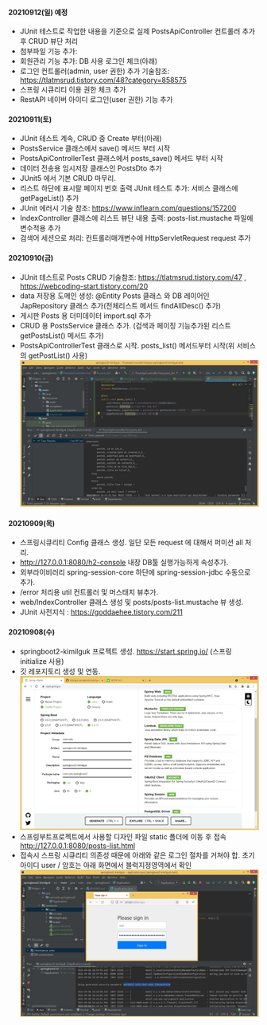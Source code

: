 #### 20210912(일) 예정
- JUnit 테스트로 작업한 내용을 기준으로 실제 PostsApiController 컨트롤러 추가 후 CRUD 뷰단 처리 
- 첨부파일 기능 추가: 
- 회원관리 기능 추가: DB 사용 로그인 체크(아래)
- 로그인 컨트롤러(admin, user 권한) 추가 기술참조: https://tlatmsrud.tistory.com/48?category=858575
- 스프링 시큐리티 이용 권한 체크 추가
- RestAPI 네이버 아이디 로그인(user 권한) 기능 추가

#### 20210911(토)
- JUnit 테스트 계속, CRUD 중 Create 부터(아래)
- PostsService 클래스에서 save() 메서드 부터 시작
- PostsApiControllerTest 클래스에서 posts_save() 메서드 부터 시작
- 데이터 전송용 임시저장 클래스인 PostsDto 추가
- JUnit5 에서 기본 CRUD 마무리.
- 리스트 하단에 표시랄 페이지 번호 출력 JUnit 테스트 추가: 서비스 클래스에 getPageList() 추가
- JUnit 에러시 기술 참조: https://www.inflearn.com/questions/157200
- IndexController 클래스에 리스트 뷰단 내용 출력: posts-list.mustache 파일에 변수적용 추가
- 검색어 세션으로 처리: 컨트롤러매개변수에 HttpServletRequest request 추가

#### 20210910(금)
- JUnit 테스트로 Posts CRUD 기술참조: https://tlatmsrud.tistory.com/47 , https://webcoding-start.tistory.com/20
- data 저장용 도메인 생성: @Entity Posts 클래스 와 DB 레이어인 JapRepository 클래스 추가(전체리스트 메서드 findAllDesc() 추가)
- 게시판 Posts 용 더미데이터 import.sql 추가
- CRUD 용 PostsService 클래스 추가. (검색과 페이징 기능추가된 리스트 getPostsList() 메서드 추가)
- PostsApiControllerTest 클래스로 시작. posts_list() 메서드부터 시작(위 서비스의 getPostList() 사용)
  ![ex_screenshot](./README/springboot2-02.jpg)

#### 20210909(목)
- 스프링시큐리티 Config 클래스 생성. 일단 모든 request 에 대해서 퍼미션 all 처리.
- http://127.0.0.1:8080/h2-console 내장 DB툴 실행가능하게 속성추가.
- 외부라이비러리 spring-session-core 하단에 spring-session-jdbc 수동으로 추가.
- /error 처리용 util 컨트롤러 및 머스태치 뷰추가.
- web/IndexController 클래스 생성 및 posts/posts-list.mustache 뷰 생성.
- JUnit 사전지식 : https://goddaehee.tistory.com/211

#### 20210908(수)
- springboot2-kimilguk 프로젝트 생성. https://start.spring.io/ (스프링 initialize 사용)
- 깃 레포지토리 생성 및 연동.
  ![ex_screenshot](./README/springboot2-kimilguk.jpg)
- 스프링부트프로젝트에서 사용할 디자인 파일 static 폴더에 이동 후 접속 http://127.0.0.1:8080/posts-list.html
- 접속시 스프링 시큐리티 의존성 때문에 아래와 같은 로그인 절차를 거쳐야 합. 초기 아이디 user / 암호는 아래 화면에서 블럭지정영역에서 확인
  ![ex_screenshot](./README/springboot2-01.jpg)